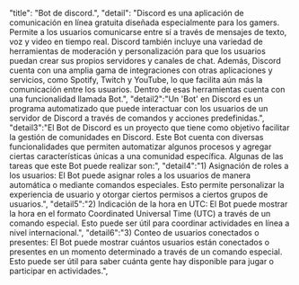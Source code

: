 "title": "Bot de discord.",
      "detail": "Discord es una aplicación de comunicación en línea gratuita diseñada especialmente para los gamers. Permite a los usuarios comunicarse entre sí a través de mensajes de texto, voz y video en tiempo real. Discord también incluye una variedad de herramientas de moderación y personalización para que los usuarios puedan crear sus propios servidores y canales de chat. Además, Discord cuenta con una amplia gama de integraciones con otras aplicaciones y servicios, como Spotify, Twitch y YouTube, lo que facilita aún más la comunicación entre los usuarios. Dentro de esas herramientas cuenta con una funcionalidad llamada Bot.",
      "detail2":"Un 'Bot' en Discord es un programa automatizado que puede interactuar con los usuarios de un servidor de Discord a través de comandos y acciones predefinidas.",
      "detail3":"El Bot de Discord es un proyecto que tiene como objetivo facilitar la gestión de comunidades en Discord. Este Bot cuenta con diversas funcionalidades que permiten automatizar algunos procesos y agregar ciertas características únicas a una comunidad específica. Algunas de las tareas que este Bot puede realizar son:",
      "detail4":"1) Asignación de roles a los usuarios: El Bot puede asignar roles a los usuarios de manera automática o mediante comandos especiales. Esto permite personalizar la experiencia de usuario y otorgar ciertos permisos a ciertos grupos de usuarios.",
      "detail5":"2) Indicación de la hora en UTC: El Bot puede mostrar la hora en el formato Coordinated Universal Time (UTC) a través de un comando especial. Esto puede ser útil para coordinar actividades en línea a nivel internacional.",
      "detail6":"3) Conteo de usuarios conectados o presentes: El Bot puede mostrar cuántos usuarios están conectados o presentes en un momento determinado a través de un comando especial. Esto puede ser útil para saber cuánta gente hay disponible para jugar o participar en actividades.",